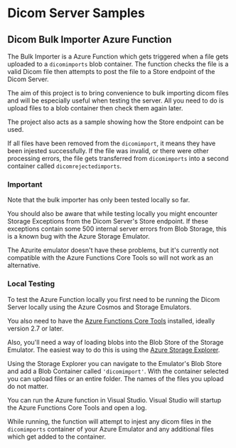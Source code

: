 # Dicom Server Samples 

## Dicom Bulk Importer Azure Function

The Bulk Importer is a Azure Function which gets triggered when a file gets uploaded to a `dicomimports` blob container. The function checks the file is a valid Dicom file then attempts to post the file to a Store endpoint of the Dicom Server.

The aim of this project is to bring convenience to bulk importing dicom files and will be especially useful when testing the server. All you need to do is upload files to a blob container then check them again later.

The project also acts as a sample showing how the Store endpoint can be used.


If all files have been removed from the `dicomimport`, it means they have been injested successfully.  If the file was invalid, or there were other processing errors, the file gets transferred from `dicomimports` into a second container called `dicomrejectedimports`.

### Important

Note that the bulk importer has only been tested locally so far.

You should also be aware that while testing locally you might encounter Storage Exceptions from the Dicom Server's Store endpoint. If these exceptions contain some 500 internal server errors from Blob Storage, this is a known bug with the Azure Storage Emulator.

The Azurite emulator doesn't have these problems, but it's currently not compatible with the Azure Functions Core Tools so will not work as an alternative.

### Local Testing

To test the Azure Function locally you first need to be running the Dicom Server locally using the Azure Cosmos and Storage Emulators.

You also need to have the [Azure Functions Core Tools](https://github.com/Azure/azure-functions-core-tools) installed, ideally version 2.7 or later.

Also, you'll need a way of loading blobs into the Blob Store of the Storage Emulator. The easiest way to do this is using the [Azure Storage Explorer](https://azure.microsoft.com/en-us/features/storage-explorer/).

Using the Storage Explorer you can navigate to the Emulator's Blob Store and add a Blob Container called `'dicomimport'`. With the container selected you can upload files or an entire folder. The names of the files you upload do not matter.

You can run the Azure function in Visual Studio. Visual Studio will startup the Azure Functions Core Tools and open a log.

While running, the function will attempt to injest any dicom files in the `dicomimports` container of your Azure Emulator and any additional files which get added to the container.